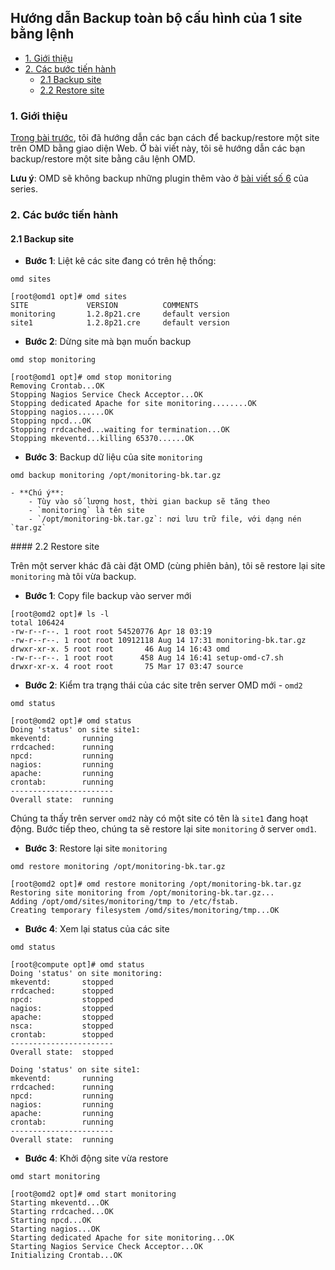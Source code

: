 ## Hướng dẫn Backup toàn bộ cấu hình của 1 site bằng lệnh 

- [1. Giới thiệu](#1)
- [2. Các bước tiến hành](#2)
	- [2.1 Backup site](#21)
	- [2.2 Restore site](#22)

<a name="1" />
	
### 1. Giới thiệu

[Trong bài trước](https://github.com/hoangdh/meditech-ghichep-omd/blob/master/docs/Management-OMD.md#7), tôi đã hướng dẫn các bạn cách để backup/restore một site trên OMD bằng giao diện Web. Ở bài viết này, tôi sẽ hướng dẫn các bạn backup/restore một site bằng câu lệnh OMD. 

**Lưu ý**: OMD sẽ không backup những plugin thêm vào ở [bài viết số 6](https://github.com/hoangdh/meditech-ghichep-omd/blob/master/docs/6.Add-plugins.md) của series.

<a name="2" />

### 2. Các bước tiến hành

<a name="21" />

#### 2.1 Backup site

- **Bước 1**: Liệt kê các site đang có trên hệ thống:

```
omd sites
```

```
[root@omd1 opt]# omd sites
SITE             VERSION          COMMENTS
monitoring       1.2.8p21.cre     default version
site1            1.2.8p21.cre     default version
```

- **Bước 2**: Dừng site mà bạn muốn backup

```
omd stop monitoring
```

```
[root@omd1 opt]# omd stop monitoring
Removing Crontab...OK
Stopping Nagios Service Check Acceptor...OK
Stopping dedicated Apache for site monitoring........OK
Stopping nagios......OK
Stopping npcd...OK
Stopping rrdcached...waiting for termination...OK
Stopping mkeventd...killing 65370......OK
```

- **Bước 3**: Backup dữ liệu của site `monitoring`

```
omd backup monitoring /opt/monitoring-bk.tar.gz
```

	- **Chú ý**:
		- Tùy vào số lượng host, thời gian backup sẽ tăng theo
		- `monitoring` là tên site
		- `/opt/monitoring-bk.tar.gz`: nơi lưu trữ file, với dạng nén `tar.gz`

<a name="22" />
#### 2.2 Restore site

Trên một server khác đã cài đặt OMD (cùng phiên bản), tôi sẽ restore lại site `monitoring` mà tôi vừa backup.

- **Bước 1**: Copy file backup vào server mới

```
[root@omd2 opt]# ls -l
total 106424
-rw-r--r--. 1 root root 54520776 Apr 18 03:19
-rw-r--r--. 1 root root 10912118 Aug 14 17:31 monitoring-bk.tar.gz
drwxr-xr-x. 5 root root       46 Aug 14 16:43 omd
-rw-r--r--. 1 root root      458 Aug 14 16:41 setup-omd-c7.sh
drwxr-xr-x. 4 root root       75 Mar 17 03:47 source
```

- **Bước 2**: Kiểm tra trạng thái của các site trên server OMD mới - `omd2`

```
omd status
```

```
[root@omd2 opt]# omd status
Doing 'status' on site site1:
mkeventd:       running
rrdcached:      running
npcd:           running
nagios:         running
apache:         running
crontab:        running
-----------------------
Overall state:  running
```

Chúng ta thấy trên server `omd2` này có một site có tên là `site1` đang hoạt động. Bước tiếp theo, chúng ta sẽ restore lại site `monitoring` ở server `omd1`.

- **Bước 3**: Restore lại site `monitoring`

```
omd restore monitoring /opt/monitoring-bk.tar.gz
```

```
[root@omd2 opt]# omd restore monitoring /opt/monitoring-bk.tar.gz
Restoring site monitoring from /opt/monitoring-bk.tar.gz...
Adding /opt/omd/sites/monitoring/tmp to /etc/fstab.
Creating temporary filesystem /omd/sites/monitoring/tmp...OK
```

- **Bước 4**: Xem lại status của các site

```
omd status
```

```
[root@compute opt]# omd status
Doing 'status' on site monitoring:
mkeventd:       stopped
rrdcached:      stopped
npcd:           stopped
nagios:         stopped
apache:         stopped
nsca:           stopped
crontab:        stopped
-----------------------
Overall state:  stopped

Doing 'status' on site site1:
mkeventd:       running
rrdcached:      running
npcd:           running
nagios:         running
apache:         running
crontab:        running
-----------------------
Overall state:  running
```

- **Bước 4**: Khởi động site vừa restore

```
omd start monitoring
```

```
[root@omd2 opt]# omd start monitoring
Starting mkeventd...OK
Starting rrdcached...OK
Starting npcd...OK
Starting nagios...OK
Starting dedicated Apache for site monitoring...OK
Starting Nagios Service Check Acceptor...OK
Initializing Crontab...OK
```
